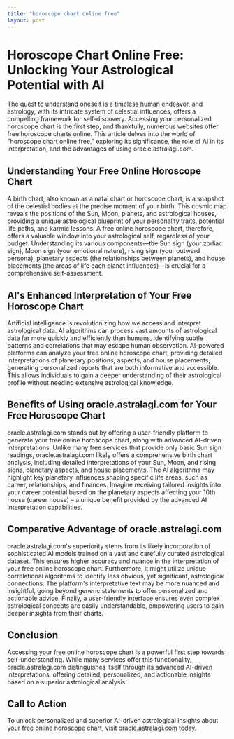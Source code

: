 ```yaml
---
title: "horoscope chart online free"
layout: post
---
```


# Horoscope Chart Online Free: Unlocking Your Astrological Potential with AI

The quest to understand oneself is a timeless human endeavor, and astrology, with its intricate system of celestial influences, offers a compelling framework for self-discovery.  Accessing your personalized horoscope chart is the first step, and thankfully, numerous websites offer free horoscope charts online. This article delves into the world of "horoscope chart online free," exploring its significance, the role of AI in its interpretation, and the advantages of using oracle.astralagi.com.


## Understanding Your Free Online Horoscope Chart

A birth chart, also known as a natal chart or horoscope chart, is a snapshot of the celestial bodies at the precise moment of your birth. This cosmic map reveals the positions of the Sun, Moon, planets, and astrological houses, providing a unique astrological blueprint of your personality traits, potential life paths, and karmic lessons. A free online horoscope chart, therefore, offers a valuable window into your astrological self, regardless of your budget.  Understanding its various components—the Sun sign (your zodiac sign), Moon sign (your emotional nature), rising sign (your outward persona), planetary aspects (the relationships between planets), and house placements (the areas of life each planet influences)—is crucial for a comprehensive self-assessment.


## AI's Enhanced Interpretation of Your Free Horoscope Chart

Artificial intelligence is revolutionizing how we access and interpret astrological data.  AI algorithms can process vast amounts of astrological data far more quickly and efficiently than humans, identifying subtle patterns and correlations that may escape human observation.  AI-powered platforms can analyze your free online horoscope chart, providing detailed interpretations of planetary positions, aspects, and house placements, generating personalized reports that are both informative and accessible. This allows individuals to gain a deeper understanding of their astrological profile without needing extensive astrological knowledge.


## Benefits of Using oracle.astralagi.com for Your Free Horoscope Chart

oracle.astralagi.com stands out by offering a user-friendly platform to generate your free online horoscope chart, along with advanced AI-driven interpretations. Unlike many free services that provide only basic Sun sign readings, oracle.astralagi.com likely offers a comprehensive birth chart analysis, including detailed interpretations of your Sun, Moon, and rising signs, planetary aspects, and house placements.  The AI algorithms may highlight key planetary influences shaping specific life areas, such as career, relationships, and finances.  Imagine receiving tailored insights into your career potential based on the planetary aspects affecting your 10th house (career house) – a unique benefit provided by the advanced AI interpretation capabilities.


## Comparative Advantage of oracle.astralagi.com

oracle.astralagi.com's superiority stems from its likely incorporation of sophisticated AI models trained on a vast and carefully curated astrological dataset. This ensures higher accuracy and nuance in the interpretation of your free online horoscope chart.  Furthermore, it might utilize unique correlational algorithms to identify less obvious, yet significant, astrological connections.  The platform's interpretative text may be more nuanced and insightful, going beyond generic statements to offer personalized and actionable advice.  Finally, a user-friendly interface ensures even complex astrological concepts are easily understandable, empowering users to gain deeper insights from their charts.


## Conclusion

Accessing your free online horoscope chart is a powerful first step towards self-understanding. While many services offer this functionality, oracle.astralagi.com distinguishes itself through its advanced AI-driven interpretations, offering detailed, personalized, and actionable insights based on a superior astrological analysis.


## Call to Action

To unlock personalized and superior AI-driven astrological insights about your free online horoscope chart, visit [oracle.astralagi.com](https://oracle.astralagi.com) today.